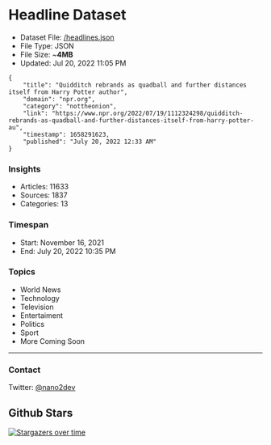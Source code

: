 # Headline Dataset

- Dataset File: [/headlines.json](https://raw.githubusercontent.com/fwd/news/master/headlines.json) 
- File Type: JSON
- File Size: ~**4MB**
- Updated: Jul 20, 2022 11:05 PM

```
{
    "title": "Quidditch rebrands as quadball and further distances itself from Harry Potter author",
    "domain": "npr.org",
    "category": "nottheonion",
    "link": "https://www.npr.org/2022/07/19/1112324298/quidditch-rebrands-as-quadball-and-further-distances-itself-from-harry-potter-au",
    "timestamp": 1658291623,
    "published": "July 20, 2022 12:33 AM"
}
```

### Insights

- Articles: 11633
- Sources: 1837
- Categories: 13

### Timespan

- Start: November 16, 2021
- End: July 20, 2022 10:35 PM

### Topics

- World News
- Technology
- Television
- Entertaiment
- Politics
- Sport
- More Coming Soon

---

### Contact 

Twitter: [@nano2dev](https://twitter.com/nano2dev)

## Github Stars

[![Stargazers over time](https://starchart.cc/fwd/news.svg)](https://starchart.cc/fwd/news)
	